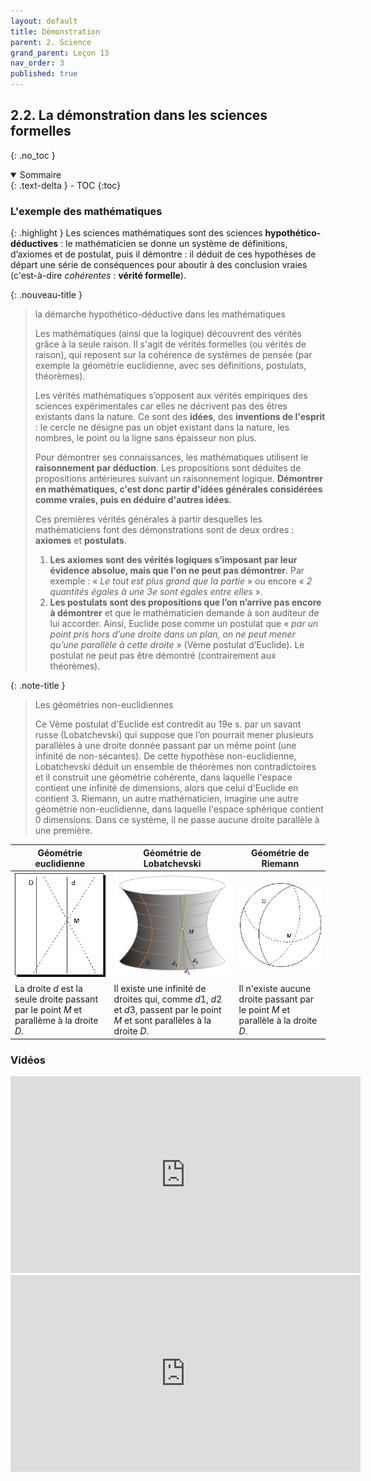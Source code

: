 ```yaml
---
layout: default
title: Démonstration
parent: 2. Science
grand_parent: Leçon 13
nav_order: 3
published: true
---
```

## 2.2. La démonstration dans les sciences formelles
{: .no_toc }

<details open markdown="block">
  <summary>
    Sommaire
  </summary>
  {: .text-delta }
- TOC
{:toc}
</details>

### L'exemple des mathématiques

{: .highlight }
Les sciences mathématiques sont des sciences **hypothético-déductives** : le mathématicien se donne un système de définitions, d’axiomes et de postulat, puis il démontre : il déduit de ces hypothèses de départ une série de conséquences pour aboutir à des conclusion vraies (c'est-à-dire *cohérentes* : **vérité formelle**).

{: .nouveau-title }
> la démarche hypothético-déductive dans les mathématiques
>
> Les mathématiques (ainsi que la logique) découvrent des vérités grâce à la seule raison. Il s'agit de vérités formelles (ou vérités de raison), qui reposent sur la cohérence de systèmes de pensée (par exemple la géométrie euclidienne, avec ses définitions, postulats, théorèmes). 
> 
> Les vérités mathématiques s’opposent aux vérités empiriques des sciences expérimentales car elles ne décrivent pas des êtres existants dans la nature. Ce sont des **idées**, des **inventions de l'esprit** : le cercle ne désigne pas un objet existant dans la nature, les nombres, le point ou la ligne sans épaisseur non plus.
>
> Pour démontrer ses connaissances, les mathématiques utilisent le **raisonnement par déduction**. Les propositions sont déduites de propositions antérieures suivant un raisonnement logique. **Démontrer en mathématiques, c'est donc partir d'idées générales considérées comme vraies, puis en déduire d'autres idées.**
>
> Ces premières vérités générales à partir desquelles les mathématiciens font des démonstrations sont de deux ordres : **axiomes** et **postulats**.
>
> 1. **Les axiomes sont des vérités logiques s’imposant par leur évidence absolue, mais que l'on ne peut pas démontrer**. Par exemple : « *Le tout est plus grand que la partie* » ou encore « *2 quantités égales à une 3e sont égales entre elles* ».
> 2. **Les postulats sont des propositions que l’on n’arrive pas encore à démontrer** et que le mathématicien demande à son auditeur de lui accorder. Ainsi, Euclide pose comme un postulat que « *par un point pris hors d’une droite dans un plan, on ne peut mener qu’une parallèle à cette droite* » (Vème postulat d’Euclide). Le postulat ne peut pas être démontré (contrairement aux théorèmes).

{: .note-title }
> Les géométries non-euclidiennes
> 
> Ce Vème postulat d'Euclide est contredit au 19e s. par un savant russe (Lobatchevski) qui suppose que l’on pourrait mener plusieurs parallèles à une droite donnée passant par un même point (une infinité de non-sécantes). De cette hypothèse non-euclidienne, Lobatchevski déduit un ensemble de théorèmes non contradictoires et il construit une géométrie cohérente, dans laquelle l'espace contient une infinité de dimensions, alors que celui d'Euclide en contient 3. Riemann, un autre mathématicien, imagine une autre géométrie non-euclidienne, dans laquelle l'espace sphérique contient 0 dimensions. Dans ce système, il ne passe aucune droite parallèle à une première.


| Géométrie euclidienne   | Géométrie de Lobatchevski    | Géométrie de Riemann        |
| -------------------------------- | -------------------------- | ----------------------- |
| <img src="../../assets/img/euclide.png" style="zoom:150%;" /> | <img src="../../assets/img/lobat.png" style="zoom:150%;" /> | <img src="../../assets/img/riemann.png" style="zoom:150%;" /> |
| La droite *d* est la seule droite passant par le point *M* et parallème à la droite *D*. | Il existe une infinité de droites qui, comme *d*1, *d*2 et *d*3, passent par le point *M* et sont parallèles à la droite *D*. | Il n'existe aucune droite passant par le point *M* et parallèle à la droite *D*. |

### Vidéos

<iframe width="560" height="315" src="https://www.youtube.com/embed/d1fRzmrNmHA?si=D19j1pf5AgHr9On3" title="YouTube video player" frameborder="0" allow="accelerometer; autoplay; clipboard-write; encrypted-media; gyroscope; picture-in-picture; web-share" referrerpolicy="strict-origin-when-cross-origin" allowfullscreen></iframe>

<iframe width="560" height="315" src="https://www.youtube.com/embed/enZpq8jvFEs?si=rBq4nO-QSiRbvJ7r" title="YouTube video player" frameborder="0" allow="accelerometer; autoplay; clipboard-write; encrypted-media; gyroscope; picture-in-picture; web-share" referrerpolicy="strict-origin-when-cross-origin" allowfullscreen></iframe>